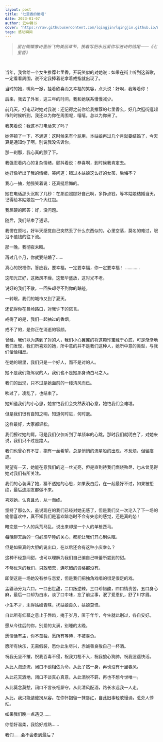 ```yaml
---
layout: post
title: '七里香的绝唱'
date: 2023-01-07
author: 云中锦书
cover: 'https://raw.githubusercontent.com/lqingjin/lqingjin.github.io/master/assets/img/2023/0107.jpg'
tags: 感动瞬间
---
```


> *窗台蝴蝶像诗里纷飞的美丽章节，接着写把永远爱你写进诗的结尾——《七里香》*	

<br>

当年，我曾给一个女生推荐七里香，开玩笑似的对她说：如果在街上听到这首歌，一定看看周围，说不定我捧着花拿着戒指就出现了。

当时的她，嘴角一掀，挂着欣喜而又幸福的笑容，点头说：好啊，我等着你！

后来，我去了外省，这三年的时间，我和她联系慢慢减少。

前几天，打电话时她对我说：还记得之前你给我推荐的七里香么，好几次逛街逛超市的时候听到，我还以为你在周围呢，嘻嘻，总以为你来了。

我笑着说：我这不打电话来了吗？

她停顿了一下，不满道：这时候来有个屁用，本姑娘再过几个月就要结婚了，今天算是通知你了啊，别说我没告诉你。

那一刹那，我心真的颤了下。

我强忍着内心的复杂情绪，颤抖着说：恭喜啊，到时候我肯定去。

她好像听出了我的情绪，笑问道：错过本姑娘这么好的女孩，后悔不？

我心一抽，勉强笑着说：还真挺后悔的。

她在电话那头沉默了几秒：在那边照顾好自己啊，多挣点钱，等本姑娘结婚当天，记得给本姑娘包一个大红包。

我屈硬的回答：好，没问题。

随后，我们结束了通话。

我愣在原地，好半天感觉自己突然丢了什么东西似的，心里空落，莫名的难过，眼泪不值钱的往下流。

那一晚，我彻夜未眠。

再过几个月，你就要结婚了……

真心的祝福你，答应我，要幸福，一定要幸福，你一定要幸福！
…………

这阳光正好，这微风不燥，这繁华盛放，这时光不老。

说好的我们不散，一回头却寻不到你的踪迹。

一转眼，我们的城市又到了夏天。

还记得你在吕岭路口，对我许下的诺言。

戒得了的是，我们一起抽过的香烟。

戒不了的，是你正在消逝的容颜。

曾经，我们以为遇到了对的人，我们小心翼翼的将这颗珍宝藏于心底，可是渐渐地我们发现，我们所喜欢的她，所中意的并不是我们这种人，她所中意的类型，与我们恰恰相反。

在她的眼里，我们只是一个好人，而不是对的人。

她不是我们能驾驭的人，我们也不是她那身骑白马之人。

我们的出现，只不过是她面前的一缕清风而已。

吹过了，凌乱了，也结束了。

她知道我们的小心思，她害怕我们会突然表明心意，她怕我们会难堪。

但是我们很有自知之明，知道何时进，何时退。

这样最好，大家都轻松。

我们擦过她的肩，可是我们仅仅听到了单频率的心跳，那时我们就明白了，对她来说，我们只不过是路人。

我们也曾心有不甘，抱有一丝希望，总是悄悄的流星般的出现，不惹烦，但留痕迹。

期望有一天，她能在意我们的这一丝光亮，但是直到待我们燃烧殆尽，也未曾见得她对我们有所关注。

我们的心装满了她，猜不透她的心思，如果表白后，在一起最好不过，如果被拒绝，最后连朋友都做不来。

喜欢她，认真且怂，从一而终。

坚持了那么久，虽说现在的我们已经对她无感了，但是我们又一次沦入了下一场的偷偷喜欢中，真不知我们是喜欢暗恋时不会有失恋的感觉，还是真的怂！

暗恋是一个人的兵荒马乱，说出来却是一个人的单枪匹马。

每晚聊天后的一句必须早睡的关心，都能让我们开心到失眠。

但是如果真的大胆的说出口，在以后还会有这种小庆幸么？

这种不经意间甜，也可以理解为我们自己骗自己味蕾所尝到的甜。

不够优秀的我们，只敢暗恋，连吃醋的资格都没有。

即使这是一场她没有参与恋爱，但是我们把独角戏唱的很足很足的戏。

孟婆汤分为六口，一口出世甜，二口叛逆辣，三口珍惜酸，四口情责苦，五口身心麻，最后一口却为白水，淡了口中味，忘了前尘事，泯了爱恩仇，舒了川字眉。

小生不才，未得姑娘青睐，扰姑娘良久，姑娘莫怪。

自此所有仰慕之意止于唇齿，掩于岁月，匿于年华，今生就此别过，各自安好。

愿从今往后的你，别爱的太满，别睡的太晚。

愿情话有主，你不孤独，愿所有等待，不被辜负。

愿所有快乐，无需假装，愿你此生尽兴，赤诚善良敬自己一杯酒。

祝我无坚不摧，祝我百毒不侵，祝我刀枪不入，祝我狼心狗肺，祝我逍遥快活。

从此人海逐流，闭口不谈相依为命，从此子然一身，再也没有十里春风。

从此花天酒地，闭口不谈真心真意，从此洒脱不羁，再也不想今世唯一。

从此莫念莫愁，闭口不言长相厮守，从此清风配酒，路长水远我一人走。

从此，我只能装傻扮从容，在你怀抱留一抹唇红，自此旧事轻歌慢诵，惹旁人悸动。

如果我们晚一点遇见……

你恰好温柔，我恰好成熟……

我们……会不会走到最后？

